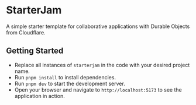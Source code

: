 # StarterJam

A simple starter template for collaborative applications with Durable Objects from Cloudflare.

## Getting Started

- Replace all instances of `starterjam` in the code with your desired project name.
- Run `pnpm install` to install dependencies.
- Run `pnpm dev` to start the development server.
- Open your browser and navigate to `http://localhost:5173` to see the application in action.

